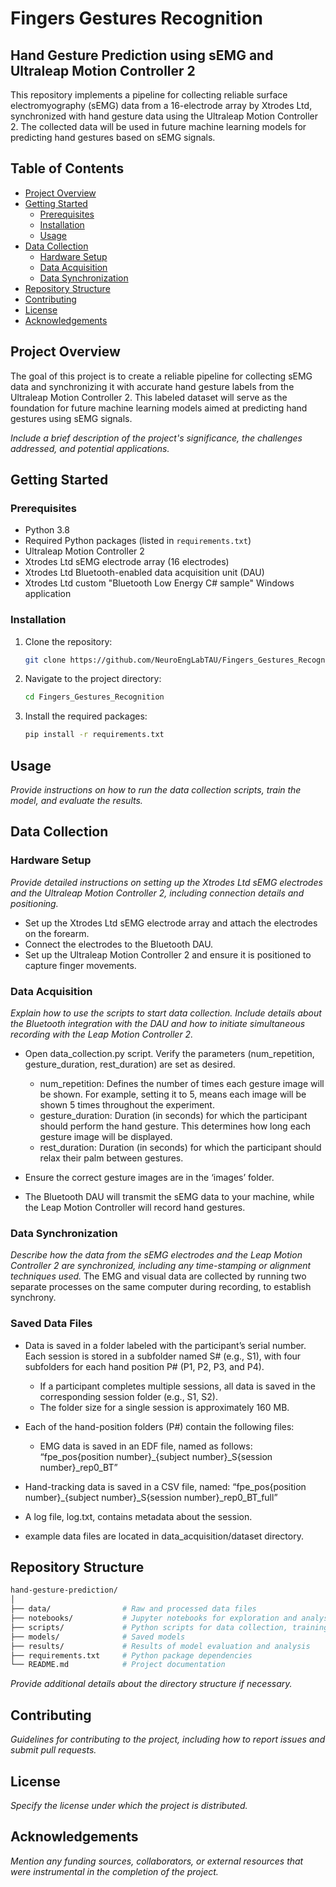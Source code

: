 # Fingers Gestures Recognition
## Hand Gesture Prediction using sEMG and Ultraleap Motion Controller 2

This repository implements a pipeline for collecting reliable surface electromyography (sEMG) data from a 16-electrode array by Xtrodes Ltd, synchronized with hand gesture data using the Ultraleap Motion Controller 2. The collected data will be used in future machine learning models for predicting hand gestures based on sEMG signals.

## Table of Contents
- [Project Overview](#project-overview)
- [Getting Started](#getting-started)
  - [Prerequisites](#prerequisites)
  - [Installation](#installation)
  - [Usage](#usage)
- [Data Collection](#data-collection)
  - [Hardware Setup](#hardware-setup)
  - [Data Acquisition](#data-acquisition)
  - [Data Synchronization](#data-synchronization)
- [Repository Structure](#repository-structure)
- [Contributing](#contributing)
- [License](#license)
- [Acknowledgements](#acknowledgements)

## Project Overview
The goal of this project is to create a reliable pipeline for collecting sEMG data and synchronizing it with accurate hand gesture labels from the Ultraleap Motion Controller 2. This labeled dataset will serve as the foundation for future machine learning models aimed at predicting hand gestures using sEMG signals.

*Include a brief description of the project's significance, the challenges addressed, and potential applications.*

## Getting Started

### Prerequisites
- Python 3.8
- Required Python packages (listed in `requirements.txt`)
- Ultraleap Motion Controller 2
- Xtrodes Ltd sEMG electrode array (16 electrodes)
- Xtrodes Ltd Bluetooth-enabled data acquisition unit (DAU)
- Xtrodes Ltd custom "Bluetooth Low Energy C# sample" Windows application


### Installation
1. Clone the repository:
   ```bash
   git clone https://github.com/NeuroEngLabTAU/Fingers_Gestures_Recognition.git

2. Navigate to the project directory:
   ```bash
   cd Fingers_Gestures_Recognition

3. Install the required packages:
   ```bash
   pip install -r requirements.txt

## Usage
*Provide instructions on how to run the data collection scripts, train the model, and evaluate the results.*

## Data Collection
### Hardware Setup
*Provide detailed instructions on setting up the Xtrodes Ltd sEMG electrodes and the Ultraleap Motion Controller 2, including connection details and positioning.*
- Set up the Xtrodes Ltd sEMG electrode array and attach the electrodes on the forearm.
- Connect the electrodes to the Bluetooth DAU.
- Set up the Ultraleap Motion Controller 2 and ensure it is positioned to capture finger movements.

### Data Acquisition
*Explain how to use the scripts to start data collection. Include details about the Bluetooth integration with the DAU and how to initiate simultaneous recording with the Leap Motion Controller 2.*
- Open data_collection.py script. Verify the parameters (num_repetition, gesture_duration, rest_duration) are set as desired.
  - num_repetition: Defines the number of times each gesture image will be shown. For example, setting it to 5, means each image will be shown 5 times throughout the experiment.
  - gesture_duration: Duration (in seconds) for which the participant should perform the hand gesture. This determines how long each gesture image will be displayed.
  - rest_duration: Duration (in seconds) for which the participant should relax their palm between gestures.
- Ensure the correct gesture images are in the ‘images’ folder.

- The Bluetooth DAU will transmit the sEMG data to your machine, while the Leap Motion Controller will record hand gestures.

### Data Synchronization
*Describe how the data from the sEMG electrodes and the Leap Motion Controller 2 are synchronized, including any time-stamping or alignment techniques used.*
The EMG and visual data are collected by running two separate processes on the same computer during recording, to establish synchrony.

### Saved Data Files
- Data is saved in a folder labeled with the participant’s serial number. Each session is stored in a subfolder named S# (e.g., S1), with four subfolders for each hand position P# (P1, P2, P3, and P4). 
  - If a participant completes multiple sessions, all data is saved in the corresponding session folder (e.g., S1, S2).
  - The folder size for a single session is approximately 160 MB.

- Each of the hand-position folders (P#) contain the following files:
  - EMG data is saved in an EDF file, named as follows:
    “fpe_pos{position number}_{subject number}_S{session number}_rep0_BT”
- Hand-tracking data is saved in a CSV file, named:
    “fpe_pos{position number}_{subject number}_S{session number}_rep0_BT_full”
- A log file, log.txt, contains metadata about the session.

- example data files are located in data_acquisition/dataset directory.


## Repository Structure
   ```bash
   hand-gesture-prediction/
   │
   ├── data/                # Raw and processed data files
   ├── notebooks/           # Jupyter notebooks for exploration and analysis
   ├── scripts/             # Python scripts for data collection, training, and evaluation
   ├── models/              # Saved models
   ├── results/             # Results of model evaluation and analysis
   ├── requirements.txt     # Python package dependencies
   └── README.md            # Project documentation
```

*Provide additional details about the directory structure if necessary.*

## Contributing
*Guidelines for contributing to the project, including how to report issues and submit pull requests.*

## License
*Specify the license under which the project is distributed.*

## Acknowledgements
*Mention any funding sources, collaborators, or external resources that were instrumental in the completion of the project.*
